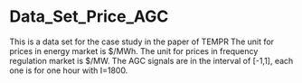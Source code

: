 # Data_Set_Price_AGC
This is a data set for the case study in the paper of TEMPR
The unit for prices in energy market is $/MWh.
The unit for prices in frequency regulation market is $/MW.
The AGC signals are in the interval of [-1,1], each one is for one hour with I=1800.
